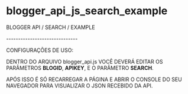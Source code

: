 # blogger_api_js_search_example

<p>BLOGGER API / SEARCH / EXAMPLE</p>
		<p>------------------------------</p>
		<p>CONFIGURAÇÕES DE USO:</p>
		<p>DENTRO DO ARQUIVO blogger_api.js VOCÊ DEVERÁ EDITAR OS PARÂMETROS <B>BLOGID</B>, <B>APIKEY</B>, E O PARÂMETRO <B>SEARCH</B>.</p>
		<p>APÓS ISSO É SÓ RECARREGAR A PÁGINA E ABRIR O CONSOLE DO SEU NAVEGADOR PARA VISUALIZAR O JSON RECEBIDO DA API.</p>
